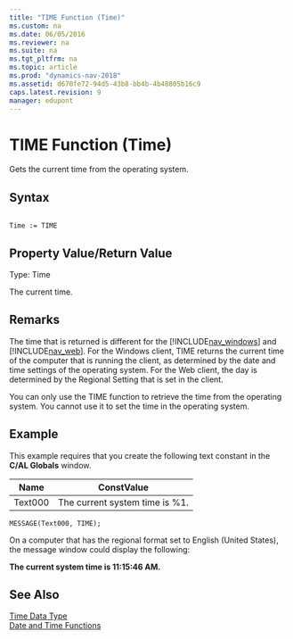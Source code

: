 ```yaml
---
title: "TIME Function (Time)"
ms.custom: na
ms.date: 06/05/2016
ms.reviewer: na
ms.suite: na
ms.tgt_pltfrm: na
ms.topic: article
ms.prod: "dynamics-nav-2018"
ms.assetid: d670fe72-94d5-43b8-bb4b-4b48805b16c9
caps.latest.revision: 9
manager: edupont
---
```

# TIME Function (Time)
Gets the current time from the operating system.  
  
## Syntax  
  
```  
  
Time := TIME  
```  
  
## Property Value/Return Value  
 Type: Time  
  
 The current time.  
  
## Remarks  
The time that is returned is different for the [!INCLUDE[nav_windows](includes/nav_windows_md.md)] and [!INCLUDE[nav_web](includes/nav_web_md.md)]. For the Windows client, TIME returns the current time of the computer that is running the client, as determined by the date and time settings of the operating system. For the Web client, the day is determined by the Regional Setting that is set in the client.  


You can only use the TIME function to retrieve the time from the operating system. You cannot use it to set the time in the operating system.  
  
## Example
  
This example requires that you create the following text constant in the **C/AL Globals** window.  
  
|Name|ConstValue|  
|----------|----------------|  
|Text000|The current system time is %1.|  
  
```  
MESSAGE(Text000, TIME);  
```  
  
 On a computer that has the regional format set to English \(United States\), the message window could display the following:  
  
 **The current system time is 11:15:46 AM.**  
  
## See Also  
 [Time Data Type](Time-Data-Type.md)   
 [Date and Time Functions](Date-and-Time-Functions.md)